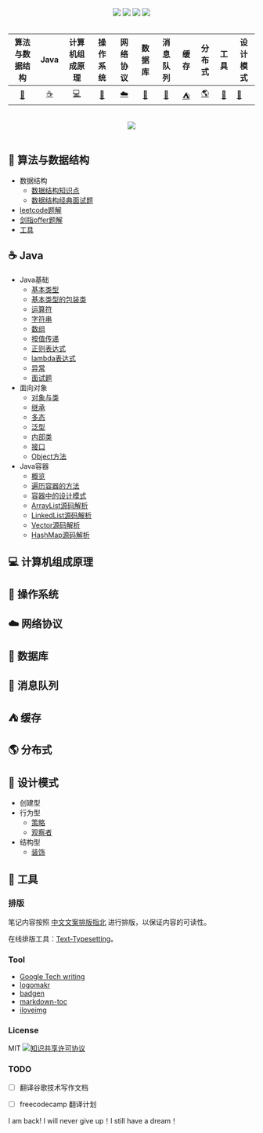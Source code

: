 <div align="center">
    <a href="#"> <img src="https://badgen.net/twitter/follow/cornprincess"></a>
    <a href="assets/download.md"> <img src="https://badgen.net/github/contributors/CornPrincess/Frontend_Notes"></a>
    <a href="#"> <img src="https://badgen.net/npm/license/lodash"></a>
    <!--<a href="#"> <img src="https://badgen.net/badge/%e5%85%ac%e4%bc%97%e5%8f%b7/Cornprincess?icon=rss"></a>-->
    <a href="#"> <img src="https://badgen.net/runkit/cal-badge-icd0onfvrxx6"></a>
</div>
<br>



| 算法与数据结构  | Java | 计算机组成原理| 操作系统 | 网络协议 | 数据库 | 消息队列 | 缓存 | 分布式 | 工具 | 设计模式 |
| :-----------: | :-----------: | :-----------: | :-----------: | :-----------: | :-----------: | :-----------: | :-----------: | :-----------: | :-----------: | ------------- |
| [:pencil:](#pencil-算法与数据结构)  | [:coffee:](#coffee-Java) | [:computer:](#computer-计算机组成原理) | [:fax:](#fax-操作系统) | [:cloud:](#cloud-网络协议) | [:floppy_disk:](#floppy_disk-数据库) | [:postbox:](#postbox-消息队列) | [:tent:](#tent-缓存) | [:earth_americas:](#earth_americas-分布式) | [:watermelon:](#watermelon-设计模式) | [:wrench:](#wrench-工具) |
<br>

<div align="center">
    <img src="https://media-exp1.licdn.com/dms/image/C561BAQEazVZ-tlQZtg/company-background_10000/0?e=2159024400&v=beta&t=1BGrqFcuQVay8ltLFmf6Y0-1Mw7bhC9gupvsQFWkeek">
</div>

<br>

## :pencil: 算法与数据结构
- 数据结构
  - [数据结构知识点](https://github.com/CornPrincess/Backend_Nodets/blob/master/notes/%E7%AE%97%E6%B3%95%E4%B8%8E%E6%95%B0%E6%8D%AE%E7%BB%93%E6%9E%84/%E6%95%B0%E6%8D%AE%E7%BB%93%E6%9E%84/%E6%95%B0%E6%8D%AE%E7%BB%93%E6%9E%84%E7%9F%A5%E8%AF%86%E7%82%B9.md)
  - [数据结构经典面试题](https://github.com/CornPrincess/Backend_Nodets/blob/master/notes/%E7%AE%97%E6%B3%95%E4%B8%8E%E6%95%B0%E6%8D%AE%E7%BB%93%E6%9E%84/%E6%95%B0%E6%8D%AE%E7%BB%93%E6%9E%84/%E6%95%B0%E6%8D%AE%E7%BB%93%E6%9E%84%E7%BB%8F%E5%85%B8%E9%9D%A2%E8%AF%95%E9%A2%98.md)
- [leetcode题解](https://github.com/CornPrincess/LeetCode)
- [剑指offer题解](https://github.com/CornPrincess/Coding-Interview)
- [工具](https://github.com/CornPrincess/Backend_Nodets/blob/master/notes/%E7%AE%97%E6%B3%95%E4%B8%8E%E6%95%B0%E6%8D%AE%E7%BB%93%E6%9E%84/%E5%B7%A5%E5%85%B7/%E5%B7%A5%E5%85%B7.md)

## :coffee: Java

- Java基础
  - [基本类型](https://github.com/CornPrincess/Backend_Nodets/blob/master/notes/Java/Java%E5%9F%BA%E7%A1%80/%E5%9F%BA%E6%9C%AC%E7%B1%BB%E5%9E%8B.md) 
  - [基本类型的包装类](https://github.com/CornPrincess/Backend_Nodets/blob/master/notes/Java/Java%E5%9F%BA%E7%A1%80/%E5%9F%BA%E6%9C%AC%E7%B1%BB%E5%9E%8B%E5%8C%85%E8%A3%85%E7%B1%BB.md)
  - [运算符](https://github.com/CornPrincess/Backend_Nodets/blob/master/notes/Java/Java%E5%9F%BA%E7%A1%80/%E8%BF%90%E7%AE%97%E7%AC%A6.md)
  - [字符串](https://github.com/CornPrincess/Backend_Nodets/blob/master/notes/Java/Java%E5%9F%BA%E7%A1%80/%E5%AD%97%E7%AC%A6%E4%B8%B2.md)
  - [数组](https://github.com/CornPrincess/Backend_Nodets/blob/master/notes/Java/Java%E5%9F%BA%E7%A1%80/%E6%95%B0%E7%BB%84.md)
  - [按值传递](https://github.com/CornPrincess/Backend_Notes/blob/master/notes/Java/Java%E5%9F%BA%E7%A1%80/%E6%8C%89%E5%80%BC%E4%BC%A0%E9%80%92.md)
  - [正则表达式](https://github.com/CornPrincess/Backend_Notes/blob/master/notes/Java/Java%E5%9F%BA%E7%A1%80/%E6%AD%A3%E5%88%99%E8%A1%A8%E8%BE%BE%E5%BC%8F.md)
  - [lambda表达式](https://github.com/CornPrincess/Backend_Notes/blob/master/notes/Java/Java%E5%9F%BA%E7%A1%80/lambda%E8%A1%A8%E8%BE%BE%E5%BC%8F.md)
  - [异常](https://github.com/CornPrincess/Backend_Notes/blob/master/notes/Java/Java%E5%9F%BA%E7%A1%80/%E5%BC%82%E5%B8%B8.md)
  - [面试题](https://github.com/CornPrincess/Backend_Notes/blob/master/notes/Java/Java%E5%9F%BA%E7%A1%80/%E9%9D%A2%E8%AF%95%E9%A2%98.md)
- 面向对象
  - [对象与类](https://github.com/CornPrincess/Backend_Notes/blob/master/notes/Java/%E9%9D%A2%E5%90%91%E5%AF%B9%E8%B1%A1/%E5%AF%B9%E8%B1%A1%E4%B8%8E%E7%B1%BB.md)
  - [继承](https://github.com/CornPrincess/Backend_Nodets/blob/master/notes/Java/%E9%9D%A2%E5%90%91%E5%AF%B9%E8%B1%A1/%E7%BB%A7%E6%89%BF.md)
  - [多态](https://github.com/CornPrincess/Backend_Nodets/blob/master/notes/Java/%E9%9D%A2%E5%90%91%E5%AF%B9%E8%B1%A1/%E5%A4%9A%E6%80%81.md)
  - [泛型](https://github.com/CornPrincess/Backend_Nodets/blob/master/notes/Java/%E9%9D%A2%E5%90%91%E5%AF%B9%E8%B1%A1/%E6%B3%9B%E5%9E%8B.md)
  - [内部类](https://github.com/CornPrincess/Backend_Notes/blob/master/notes/Java/%E9%9D%A2%E5%90%91%E5%AF%B9%E8%B1%A1/%E5%86%85%E9%83%A8%E7%B1%BB.md)
  - [接口](https://github.com/CornPrincess/Backend_Notes/blob/master/notes/Java/%E9%9D%A2%E5%90%91%E5%AF%B9%E8%B1%A1/%E6%8E%A5%E5%8F%A3.md)
  - [Object方法](https://github.com/CornPrincess/Backend_Notes/blob/master/notes/Java/%E9%9D%A2%E5%90%91%E5%AF%B9%E8%B1%A1/Object%E6%96%B9%E6%B3%95.md)
- Java容器
  - [概览](https://github.com/CornPrincess/Backend_Notes/blob/master/notes/Java/Java%E5%AE%B9%E5%99%A8/%E6%A6%82%E8%A7%88.md)
  - [遍历容器的方法](https://github.com/CornPrincess/Backend_Notes/blob/master/notes/Java/Java%E5%AE%B9%E5%99%A8/%E9%81%8D%E5%8E%86%E5%AE%B9%E5%99%A8%E7%9A%84%E6%96%B9%E6%B3%95.md)
  - [容器中的设计模式](https://github.com/CornPrincess/Backend_Notes/blob/master/notes/Java/Java%E5%AE%B9%E5%99%A8/%E5%AE%B9%E5%99%A8%E4%B8%AD%E7%9A%84%E8%AE%BE%E8%AE%A1%E6%A8%A1%E5%BC%8F.md)
  - [ArrayList源码解析](https://github.com/CornPrincess/Backend_Notes/blob/master/notes/Java/Java%E5%AE%B9%E5%99%A8/ArrayList%E6%BA%90%E7%A0%81%E8%A7%A3%E6%9E%90.md)
  - [LinkedList源码解析](https://github.com/CornPrincess/Backend_Notes/blob/master/notes/Java/Java%E5%AE%B9%E5%99%A8/LinkedList%E6%BA%90%E7%A0%81%E8%A7%A3%E6%9E%90.md)
  - [Vector源码解析](https://github.com/CornPrincess/Backend_Notes/blob/master/notes/Java/Java%E5%AE%B9%E5%99%A8/Vector%E6%BA%90%E7%A0%81%E8%A7%A3%E6%9E%90.md)
  - [HashMap源码解析](https://github.com/CornPrincess/Backend_Notes/blob/master/notes/Java/Java%E5%AE%B9%E5%99%A8/HashMap%E6%BA%90%E7%A0%81%E8%A7%A3%E6%9E%90.md)

## :computer: 计算机组成原理 

## :fax: 操作系统 

## :cloud: 网络协议

## :floppy_disk: 数据库 

## :postbox: 消息队列 

## :tent: 缓存 

## :earth_americas: 分布式

## :watermelon: 设计模式 

- 创建型
- 行为型
  - [策略](https://github.com/CornPrincess/Backend_Notes/blob/master/notes/%E8%AE%BE%E8%AE%A1%E6%A8%A1%E5%BC%8F/%E8%A1%8C%E4%B8%BA%E5%9E%8B/%E8%AE%BE%E8%AE%A1%E6%A8%A1%E5%BC%8F%E5%85%A5%E9%97%A8-%E7%AD%96%E7%95%A5%E6%A8%A1%E5%BC%8F.md)
  - [观察者](https://github.com/CornPrincess/Backend_Notes/blob/master/notes/%E8%AE%BE%E8%AE%A1%E6%A8%A1%E5%BC%8F/%E8%A1%8C%E4%B8%BA%E5%9E%8B/%E8%A7%82%E5%AF%9F%E8%80%85%E6%A8%A1%E5%BC%8F.md)
- 结构型
  - [装饰](https://github.com/CornPrincess/Backend_Notes/blob/master/notes/%E8%AE%BE%E8%AE%A1%E6%A8%A1%E5%BC%8F/%E7%BB%93%E6%9E%84%E5%9E%8B/%E8%A3%85%E9%A5%B0%E8%80%85%E6%A8%A1%E5%BC%8F.md)

## :wrench: 工具 

### 排版

笔记内容按照 [中文文案排版指北](https://github.com/sparanoid/chinese-copywriting-guidelines) 进行排版，以保证内容的可读性。

在线排版工具：[Text-Typesetting](https://github.com/CyC2018/Text-Typesetting)。

### Tool
- [Google Tech writing](https://docs.google.com/document/d/16aoMrMGHPIR1i_eUNRvksdDdwcDG6KiOJN6Vfh-n8-s/edit#heading=h.vnp1hgr949hw)
- [logomakr](https://logomakr.com/)
- [badgen](https://badgen.net)
- [markdown-toc](https://ecotrust-canada.github.io/markdown-toc/)
- [iloveimg](https://www.iloveimg.com/)

### License
MIT
<a rel="license" href="http://creativecommons.org/licenses/by-nc-sa/4.0/"><img alt="知识共享许可协议" style="border-width:0" src="https://i.creativecommons.org/l/by-nc-sa/4.0/88x31.png" /></a>

### TODO
 - [ ] 翻译谷歌技术写作文档
 - [ ] freecodecamp 翻译计划


I am back! I will never give up！I still have a dream！

